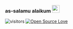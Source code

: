 ### as-salamu alaikum <img src="https://media.giphy.com/media/hvRJCLFzcasrR4ia7z/giphy.gif" width="25px">
![visitors](https://visitor-badge.laobi.icu/badge?page_id=ramzan-ali-suzan.ramzan-ali-suzan)
[![Open Source Love](https://badges.frapsoft.com/os/v1/open-source.svg?v=102)](https://github.com/ellerbrock/open-source-badge/)
